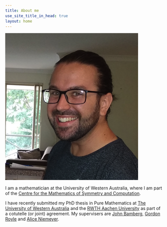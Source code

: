```yaml
---
title: About me
use_site_title_in_head: true
layout: home
---
```


<div class="profile-picture-container">
    <img src="/assets/profile.png" class="profile-picture" />
</div>

I am a mathematician at the University of Western Australia, where I am part of the [Centre for the Mathematics of Symmetry and Computation](http://www.cmsc.uwa.edu.au/).

I have recently submitted my PhD thesis in Pure Mathematics at [The University of Western Australia](http://www.uwa.edu.au/) and the [RWTH Aachen University](http://www.rwth-aachen.de/) as part of a  cotutelle (or joint) agreement. My supervisers are  [John Bamberg](https://johnbamberg.github.io/), [Gordon Royle](http://www.web.uwa.edu.au/people/Gordon.Royle) and [Alice Niemeyer](http://www.math.rwth-aachen.de/~Alice.Niemeyer/).
